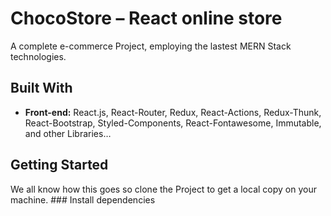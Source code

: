 # ChocoStore – React online store
A complete e-commerce Project, employing the lastest MERN Stack technologies.

## Built With

- **Front-end:** React.js, React-Router, Redux, React-Actions, Redux-Thunk, React-Bootstrap, Styled-Components, React-Fontawesome, Immutable, and other Libraries…

## Getting Started

We all know how this goes so clone the Project to get a local copy on your machine. ### Install dependencies
